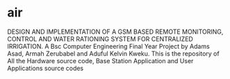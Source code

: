 # air
DESIGN AND IMPLEMENTATION OF A GSM BASED REMOTE MONITORING, CONTROL AND WATER RATIONING SYSTEM FOR CENTRALIZED IRRIGATION.
A Bsc Computer Engineering Final Year Project by Adams Asad, Armah Zerubabel and Aduful Kelvin Kweku. This is the repository of All the Hardware source code, Base Station Application and User Applications source codes
